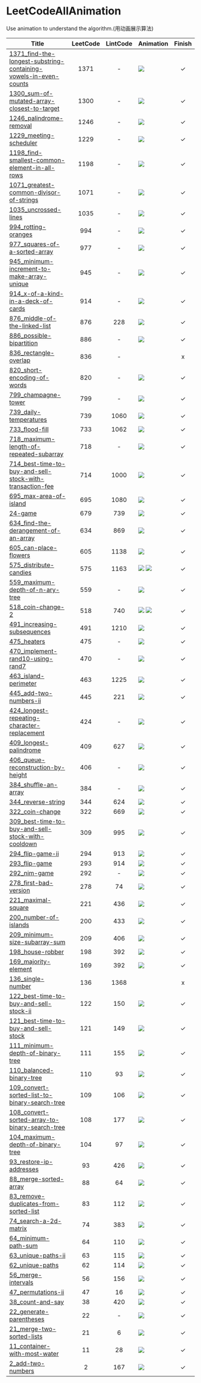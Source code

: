 # LeetCodeAllAnimation
Use animation to understand the algorithm.(用动画展示算法)


|Title|LeetCode|LintCode|Animation|Finish|
|--------|:----:|:----:|--------------------|:-:|
|[1371_find-the-longest-substring-containing-vowels-in-even-counts](/1371_find-the-longest-substring-containing-vowels-in-even-counts/code.md)|1371|-|![](1371_find-the-longest-substring-containing-vowels-in-even-counts/1371_动画_前缀和_状态压缩_small.gif)|&check;|
|[1300_sum-of-mutated-array-closest-to-target](/1300_sum-of-mutated-array-closest-to-target/code.md)|1300|-|![](1300_sum-of-mutated-array-closest-to-target/1300_动画_前缀和_small.gif)|&check;|
|[1246_palindrome-removal](/1246_palindrome-removal/code.md)|1246|-|![](1246_palindrome-removal/11246_动画_dp_small.gif)|&check;|
|[1229_meeting-scheduler](/1229_meeting-scheduler/code.md)|1229|-|![](1229_meeting-scheduler/1229_动画_双指针_small.gif)|&check;|
|[1198_find-smallest-common-element-in-all-rows](/1198_find-smallest-common-element-in-all-rows/code.md)|1198|-|![](/1198_find-smallest-common-element-in-all-rows/1198_动画_计数_small.gif)|&check;|
|[1071_greatest-common-divisor-of-strings](/1071_greatest-common-divisor-of-strings/code.md)|1071|-|![](/1071_greatest-common-divisor-of-strings/1071_动画_枚举_small.gif)|&check;|
|[1035_uncrossed-lines](/1035_uncrossed-lines/code.md)|1035|-|![](/1035_uncrossed-lines/1035_动画_dp_small.gif)|&check;|
|[994_rotting-oranges](/994_rotting-oranges/code.md)|994|-|![](/994_rotting-oranges/994_动画_BFS_small.gif)|&check;|
|[977_squares-of-a-sorted-array](/977_squares-of-a-sorted-array/code.md)|977|-|![](/977_squares-of-a-sorted-array/977_动画_双指针_small.gif)|&check;|
|[945_minimum-increment-to-make-array-unique](/945_minimum-increment-to-make-array-unique/code.md)|945|-|![](/945_minimum-increment-to-make-array-unique/945_动画_计数_small.gif)|&check;|
|[914_x-of-a-kind-in-a-deck-of-cards](/914_x-of-a-kind-in-a-deck-of-cards/code.md)|914|-|![](/914_x-of-a-kind-in-a-deck-of-cards/914_动画_最大公约数_计数_small.gif)|&check;|
|[876_middle-of-the-linked-list](/876_middle-of-the-linked-list/code.md)|876|228|![](/876_middle-of-the-linked-list/876_动画_双指针_small.gif)|&check;|
|[886_possible-bipartition](/886_possible-bipartition/code.md)|886|-|![](/886_possible-bipartition/886_动画_染色_DFS_small.gif)|&check;|
|[836_rectangle-overlap](/836_rectangle-overlap/code.md)|836|-||x|
|[820_short-encoding-of-words](/820_short-encoding-of-words/code.md)|820|-|![](/820_short-encoding-of-words/820_动画_字典树_small.gif)|&check;|
|[799_champagne-tower](/799_champagne-tower/code.md)|799|-|![](/799_champagne-tower/799_动画_迭代_small.gif)|&check;|
|[739_daily-temperatures](/739_daily-temperatures/code.md)|739|1060|![](/739_daily-temperatures/739_动画_单调栈_small.gif)|&check;|
|[733_flood-fill](/733_flood-fill/code.md)|733|1062|![](/733_flood-fill/733_动画_dfs_small.gif)|&check;|
|[718_maximum-length-of-repeated-subarray](/718_maximum-length-of-repeated-subarray/code.md)|718|-|![](/718_maximum-length-of-repeated-subarray/718_动画_滑动窗口_small.gif)|&check;|
|[714_best-time-to-buy-and-sell-stock-with-transaction-fee](/714_best-time-to-buy-and-sell-stock-with-transaction-fee/code.md)|714|1000|![](/714_best-time-to-buy-and-sell-stock-with-transaction-fee/./714_动画_dp_small.gif)|&check;|
|[695_max-area-of-island](/695_max-area-of-island/code.md)|695|1080|![](/695_max-area-of-island/695_动画_dfs_small.gif)|&check;|
|[24-game](/679_24-game/code.md)|679|739|![](/679_24-game/679_动画_回溯_small.gif)|&check;|
|[634_find-the-derangement-of-an-array](/634_find-the-derangement-of-an-array/code.md)|634|869|![](/634_find-the-derangement-of-an-array/634_动画_迭代_small.gif)|&check;|
|[605_can-place-flowers](/605_can-place-flowers/code.md)|605|1138|![](/605_can-place-flowers/605_动画_贪心_small.gif)|&check;|
|[575_distribute-candies](/575_distribute-candies/code.md)|575|1163|![](/575_distribute-candies/575_动画_排序_small.gif) ![](/575_distribute-candies/575_动画_集合_small.gif)|&check;|
|[559_maximum-depth-of-n-ary-tree](/559_maximum-depth-of-n-ary-tree/code.md)|559|-|![](/559_maximum-depth-of-n-ary-tree/559_动画_栈_DFS_small.gif)|&check;|
|[518_coin-change-2](/518_coin-change-2/code.md)|518|740|![](/518_coin-change-2/575_动画_排序.gif) ![](/518_coin-change-2/518_动画_dp_small.gif)|&check;|
|[491_increasing-subsequences](/491_increasing-subsequences/code.md)|491|1210|![](/491_increasing-subsequences/491_动画_DFS_small.gif)|&check;|
|[475_heaters](/475_heaters/code.md)|475|-|![](/475_heaters/475_动画_迭代_贪心_small.gif)|&check;|
|[470_implement-rand10-using-rand7](/470_implement-rand10-using-rand7/code.md)|470|-|![](/470_implement-rand10-using-rand7/470_动画_拒绝采样_small.gif)|&check;|
|[463_island-perimeter](/463_island-perimeter/code.md)|463|1225|![](/463_island-perimeter/463_动画_dfs_small.gif)|&check;|
|[445_add-two-numbers-ii](/445_add-two-numbers-ii/code.md)|445|221|![](/445_add-two-numbers-ii/445_动画_栈_small.gif)|&check;|
|[424_longest-repeating-character-replacement](/424_longest-repeating-character-replacement/code.md)|424|-|![](/424_longest-repeating-character-replacement/424_动画_滑动窗口_small.gif)|&check;|
|[409_longest-palindrome](/409_longest-palindrome/code.md)|409|627|![](/409_longest-palindrome/409_动画_贪心_small.gif)|&check;|
|[406_queue-reconstruction-by-height](/406_queue-reconstruction-by-height/code.md)|406|-|![](/406_queue-reconstruction-by-height/406_动画_贪心_small.gif)|&check;|
|[384_shuffle-an-array](/384_shuffle-an-array/code.md)|384|-|![](/384_shuffle-an-array/384_动画_洗牌_small.gif)|&check;|
|[344_reverse-string](/344_reverse-string/code.md)|344|624|![](/344_reverse-string/344_动画_双指针_small.gif)|&check;|
|[322_coin-change](/322_coin-change/code.md)|322|669|![](/322_coin-change/332_动画_dp_small.gif)|&check;|
|[309_best-time-to-buy-and-sell-stock-with-cooldown](/309_best-time-to-buy-and-sell-stock-with-cooldown/code.md)|309|995|![](/309_best-time-to-buy-and-sell-stock-with-cooldown/309_动画_dp_small.gif)|&check;|
|[294_flip-game-ii](/294_flip-game-ii/code.md)|294|913|![](/294_flip-game-ii/294_动画_迭代_记忆化搜索_small.gif)|&check;|
|[293_flip-game](/293_flip-game/code.md)|293|914|![](/293_flip-game/293_动画_迭代_small.gif)|&check;|
|[292_nim-game](/292_nim-game/code.md)|292|-|![](/292_nim-game/292_动画_博弈_small.gif)|&check;|
|[278_first-bad-version](/278_first-bad-version/code.md)|278|74|![](/278_first-bad-version/278_动画_贪心_small.gif)|&check;|
|[221_maximal-square](/221_maximal-square/code.md)|221|436|![](/221_maximal-square/221_动画_dp_small.gif)|&check;|
|[200_number-of-islands](/200_number-of-islands/code.md)|200|433|![](/200_number-of-islands/200_动画_dfs_small.gif)|&check;|
|[209_minimum-size-subarray-sum](/209_minimum-size-subarray-sum/code.md)|209|406|![](/209_minimum-size-subarray-sum/209_动画_滑动窗口_small.gif)|&check;|
|[198_house-robber](/198_house-robber/code.md)|198|392|![](/198_house-robber/198_动画_dp_small.gif)|&check;|
|[169_majority-element](/169_majority-element/code.md)|169|392|![](/169_majority-element/169_动画_small.gif)|&check;|
|[136_single-number](/136_single-number/code.md)|136|1368||x|
|[122_best-time-to-buy-and-sell-stock-ii](122_best-time-to-buy-and-sell-stock-ii/code.md)|122|150|![](/122_best-time-to-buy-and-sell-stock-ii/122_动画_贪心_small.gif)|&check;|
|[121_best-time-to-buy-and-sell-stock](121_best-time-to-buy-and-sell-stock/code.md)|121|149|![](/121_best-time-to-buy-and-sell-stock/121_动画_贪心_small.gif)|&check;|
|[111_minimum-depth-of-binary-tree](111_minimum-depth-of-binary-tree/code.md)|111|155|![](/111_minimum-depth-of-binary-tree/111_动画_递归_DFS_small.gif)|&check;|
|[110_balanced-binary-tree](110_balanced-binary-tree/code.md)|110|93|![](/110_balanced-binary-tree/110_动画_递归_small.gif)|&check;|
|[109_convert-sorted-list-to-binary-search-tree](109_convert-sorted-list-to-binary-search-tree/code.md)|109|106|![](/109_convert-sorted-list-to-binary-search-tree/109_动画_LDR_small.gif)|&check;|
|[108_convert-sorted-array-to-binary-search-tree](108_convert-sorted-array-to-binary-search-tree/code.md)|108|177|![](/108_convert-sorted-array-to-binary-search-tree/108_动画_LDR_small.gif)|&check;|
|[104_maximum-depth-of-binary-tree](104_maximum-depth-of-binary-tree/code.md)|104|97|![](/104_maximum-depth-of-binary-tree/104_动画_队列_BFS_small.gif)|&check;|
|[93_restore-ip-addresses](/93_restore-ip-addresses/code.md)|93|426|![](/93_restore-ip-addresses/93_动画_回溯_small.gif)|&check;|
|[88_merge-sorted-array](/88_merge-sorted-array/code.md)|88|64|![](/88_merge-sorted-array/88_动画_双指针_small.gif)|&check;|
|[83_remove-duplicates-from-sorted-list](/83_remove-duplicates-from-sorted-list/code.md)|83|112|![](/83_remove-duplicates-from-sorted-list/83_动画_迭代_small.gif)|&check;|
|[74_search-a-2d-matrix](/74_search-a-2d-matrix/code.md)|74|383|![](/74_search-a-2d-matrix/74_动画_二分_small.gif)|&check;|
|[64_minimum-path-sum](/64_minimum-path-sum/code.md)|64|110|![](/64_minimum-path-sum/64_动画_dp_small.gif)|&check;|
|[63_unique-paths-ii](/63_unique-paths-ii/code.md)|63|115|![](/63_unique-paths-ii/63_动画_dp_small.gif)|&check;|
|[62_unique-paths](/62_unique-paths/code.md)|62|114|![](/62_unique-paths/62_动画_dp_small.gif)|&check;|
|[56_merge-intervals](/56_merge-intervals/code.md)|56|156|![](/56_merge-intervals/56_动画_双指针_small.gif)|&check;|
|[47_permutations-ii](/47_permutations-ii/code.md)|47|16|![](/47_permutations-ii/47_动画_dfs_回溯_剪枝_small.gif)|&check;||[46_permutations](/46_permutations/code.md)|46|15|![](/46_permutations/46_动画_dfs_回溯_small.gif)|&check;|
|[38_count-and-say](/38_count-and-say/code.md)|38|420|![](/38_count-and-say/38_动画_模拟_迭代_small.gif)|&check;|
|[22_generate-parentheses](/22_generate-parentheses/code.md)|22|-|![](/22_generate-parentheses/22_动画_回溯_small.gif)|&check;|
|[21_merge-two-sorted-lists](/21_merge-two-sorted-lists/code.md)|21|6|![](/21_merge-two-sorted-lists/21_动画_迭代_small.gif)|&check;|
|[11_container-with-most-water](/11_container-with-most-water/code.md)|11|28|![](/11_container-with-most-water/11_动画_双指针_small.gif)|&check;|
|[2_add-two-numbers](/2_add-two-numbers/code.md)|2|167|![](/2_add-two-numbers/2_动画_迭代_small.gif)|&check;|



<!-- #### 如果感觉这个项目对你有帮助, 考虑帮我的咖啡里面加点枸杞?
<img src="/other/1.jpg" width = "150px" />&nbsp;&nbsp;&nbsp;&nbsp;&nbsp;&nbsp;&nbsp;&nbsp;<img src="/other/2.png" width = "150px" /> -->

